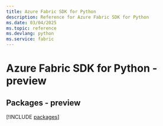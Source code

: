 ```yaml
---
title: Azure Fabric SDK for Python
description: Reference for Azure Fabric SDK for Python
ms.date: 03/04/2025
ms.topic: reference
ms.devlang: python
ms.service: fabric
---
```

# Azure Fabric SDK for Python - preview
## Packages - preview
[!INCLUDE [packages](fabric-index.md)]
